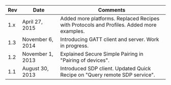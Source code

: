 
Rev | Date | Comments 
----|------|---------
1.x | April 27, 2015 | Added more platforms. Replaced Recipes with Protocols and Profiles. Added more examples.
1.3 | November 6, 2014 | Introducing GATT client and server. Work in progress.
1.2 | November 1, 2013 | Explained Secure Simple Pairing in "Pairing of devices".
1.1 | August 30, 2013 | Introduced SDP client. Updated Quick Recipe on "Query remote SDP service".
